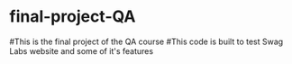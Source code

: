 # final-project-QA



#This is the final project of the QA course 
#This code is built to test Swag Labs website and some of it's features